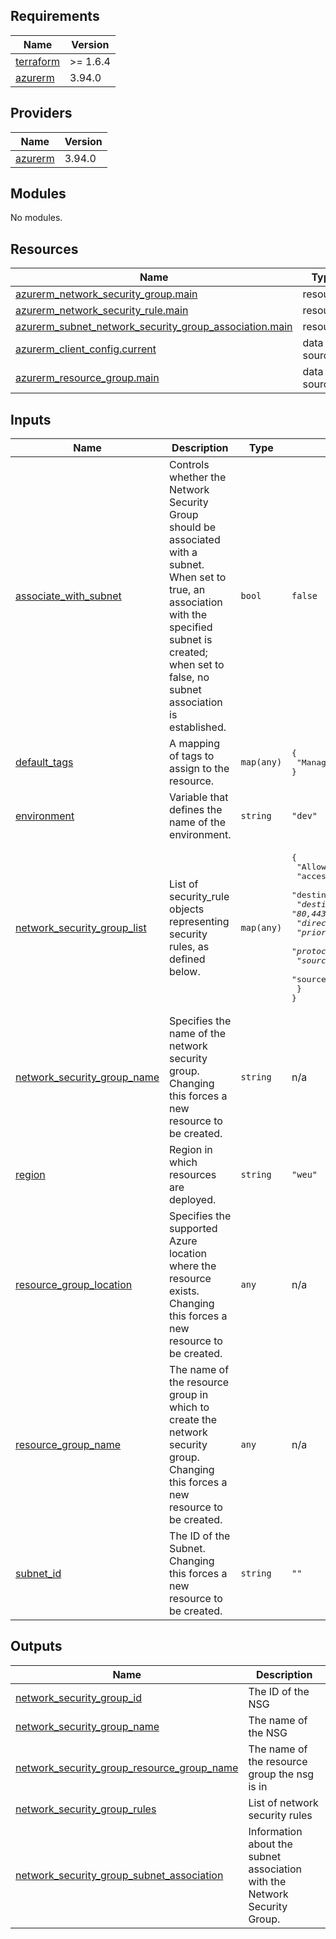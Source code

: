 <!-- BEGIN_TF_DOCS -->
## Requirements

| Name | Version |
|------|---------|
| <a name="requirement_terraform"></a> [terraform](#requirement\_terraform) | >= 1.6.4 |
| <a name="requirement_azurerm"></a> [azurerm](#requirement\_azurerm) | 3.94.0 |

## Providers

| Name | Version |
|------|---------|
| <a name="provider_azurerm"></a> [azurerm](#provider\_azurerm) | 3.94.0 |

## Modules

No modules.

## Resources

| Name | Type |
|------|------|
| [azurerm_network_security_group.main](https://registry.terraform.io/providers/hashicorp/azurerm/3.94.0/docs/resources/network_security_group) | resource |
| [azurerm_network_security_rule.main](https://registry.terraform.io/providers/hashicorp/azurerm/3.94.0/docs/resources/network_security_rule) | resource |
| [azurerm_subnet_network_security_group_association.main](https://registry.terraform.io/providers/hashicorp/azurerm/3.94.0/docs/resources/subnet_network_security_group_association) | resource |
| [azurerm_client_config.current](https://registry.terraform.io/providers/hashicorp/azurerm/3.94.0/docs/data-sources/client_config) | data source |
| [azurerm_resource_group.main](https://registry.terraform.io/providers/hashicorp/azurerm/3.94.0/docs/data-sources/resource_group) | data source |

## Inputs

| Name | Description | Type | Default | Required |
|------|-------------|------|---------|:--------:|
| <a name="input_associate_with_subnet"></a> [associate\_with\_subnet](#input\_associate\_with\_subnet) | Controls whether the Network Security Group should be associated with a subnet. When set to true, an association with the specified subnet is created; when set to false, no subnet association is established. | `bool` | `false` | no |
| <a name="input_default_tags"></a> [default\_tags](#input\_default\_tags) | A mapping of tags to assign to the resource. | `map(any)` | <pre>{<br>  "ManagedByTerraform": "True"<br>}</pre> | no |
| <a name="input_environment"></a> [environment](#input\_environment) | Variable that defines the name of the environment. | `string` | `"dev"` | no |
| <a name="input_network_security_group_list"></a> [network\_security\_group\_list](#input\_network\_security\_group\_list) | List of security\_rule objects representing security rules, as defined below. | `map(any)` | <pre>{<br>  "AllowHTTPAndHTTPS": {<br>    "access": "Allow",<br>    "destination_address_prefix": "*",<br>    "destination_port_range": "80,443",<br>    "direction": "Inbound",<br>    "priority": "1001",<br>    "protocol": "Tcp",<br>    "source_address_prefix": "*",<br>    "source_port_range": "*"<br>  }<br>}</pre> | no |
| <a name="input_network_security_group_name"></a> [network\_security\_group\_name](#input\_network\_security\_group\_name) | Specifies the name of the network security group. Changing this forces a new resource to be created. | `string` | n/a | yes |
| <a name="input_region"></a> [region](#input\_region) | Region in which resources are deployed. | `string` | `"weu"` | no |
| <a name="input_resource_group_location"></a> [resource\_group\_location](#input\_resource\_group\_location) | Specifies the supported Azure location where the resource exists. Changing this forces a new resource to be created. | `any` | n/a | yes |
| <a name="input_resource_group_name"></a> [resource\_group\_name](#input\_resource\_group\_name) | The name of the resource group in which to create the network security group. Changing this forces a new resource to be created. | `any` | n/a | yes |
| <a name="input_subnet_id"></a> [subnet\_id](#input\_subnet\_id) | The ID of the Subnet. Changing this forces a new resource to be created. | `string` | `""` | no |

## Outputs

| Name | Description |
|------|-------------|
| <a name="output_network_security_group_id"></a> [network\_security\_group\_id](#output\_network\_security\_group\_id) | The ID of the NSG |
| <a name="output_network_security_group_name"></a> [network\_security\_group\_name](#output\_network\_security\_group\_name) | The name of the NSG |
| <a name="output_network_security_group_resource_group_name"></a> [network\_security\_group\_resource\_group\_name](#output\_network\_security\_group\_resource\_group\_name) | The name of the resource group the nsg is in |
| <a name="output_network_security_group_rules"></a> [network\_security\_group\_rules](#output\_network\_security\_group\_rules) | List of network security rules |
| <a name="output_network_security_group_subnet_association"></a> [network\_security\_group\_subnet\_association](#output\_network\_security\_group\_subnet\_association) | Information about the subnet association with the Network Security Group. |
<!-- END_TF_DOCS -->